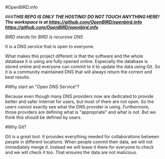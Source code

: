 #OpenBIRD.info

###***THIS REPO IS ONLY THE HOSTING! DO NOT TOUCH ANYTHING HERE! The workspace is at https://github.com/OpenBIRD/openbird.info 
https://github.com/OpenBIRD/openbird.info***

*BIRD* stands for *BIRD is recursive DNS*

It is a DNS service that is open to everyone.

What makes this project different is that the software and the whole database it is using are fully opened online.
Especially the database is stored online and everyone can commit to it to update the data using Git.
So it is a community maintained DNS that will always return the correct and best results.

#Why start an "Open DNS Service"?

Because even though many DNS providers now are dedicated to provide better and safer Internet for users, but most of them are not open. 
So the users cannot exactly see what the DNS provider is using.
Furthermore, those providers are defining what is "appropriate" and what is not. But we think this should be defined by users.

#Why Git?

Git is a great tool. It provides everything needed for collaborations between people in different locations.
When people commit their data, we will not immediately merge it. 
Instead we will leave it there for everyone to check and we will check it too. That ensures the data are not malicious.